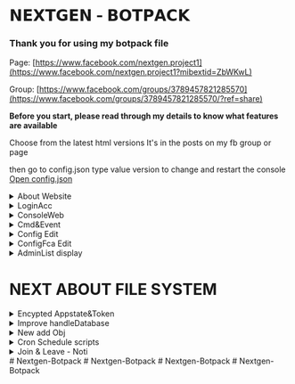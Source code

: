# 𝗡𝗘𝗫𝗧𝗚𝗘𝗡 - 𝗕𝗢𝗧𝗣𝗔𝗖𝗞
### Thank you for using my botpack file

Page: [https://www.facebook.com/nextgen.project1](https://www.facebook.com/nextgen.project1?mibextid=ZbWKwL)

Group: [https://www.facebook.com/groups/3789457821285570](https://www.facebook.com/groups/3789457821285570/?ref=share)

__Before you start, please read through my details to know what features are available__

Choose from the latest html versions 
It's in the posts on my fb group or page

then go to config.json type value version to change and restart the console
[Open config.json](./config.json)
<details>
  <summary>About Website</summary>
  <h1>Website</h1>
  <img src="https://raw.githubusercontent.com/ChoruTiktokers182/Features-nextgen/main/Screenshot_2024-04-25-03-27-08-99_40deb401b9ffe8e1df2f1cc5ba480b12.jpg" alt="Background 1" style="width: 150px; height: 300px;">
</details>

<details>
  <summary>LoginAcc</summary>
  <h1>Website</h1>
  <img src="https://raw.githubusercontent.com/ChoruTiktokers182/Features-nextgen/main/Screenshot_2024-04-24-19-24-48-61_40deb401b9ffe8e1df2f1cc5ba480b12.jpg" alt="Background 1" style="width: 150px; height: 300px;">
</details>

<details>
  <summary>ConsoleWeb</summary>
  <h1>Website</h1>
  
  [Open config.json](./config.json)
 
  Just choose whether you are off or on
  If on the website, file is running 
  If off in the main/origin running file in the console
  <img src="https://raw.githubusercontent.com/ChoruTiktokers182/Features-nextgen/main/Screenshot_2024-04-24-19-24-53-43_40deb401b9ffe8e1df2f1cc5ba480b12.jpg" alt="Background 1" style="width: 150px; height: 300px;">
</details>

<details>
  <summary>Cmd&Event</summary>
  <h1>Cmd And Event</h1>
  <img src="https://raw.githubusercontent.com/ChoruTiktokers182/Features-nextgen/main/Screenshot_2024-04-25-03-27-05-42_40deb401b9ffe8e1df2f1cc5ba480b12.jpg" alt="Background 1" style="width: 150px; height: 300px;">
</details>

<details>
  <summary>Config Edit</summary>
  <h1>Website</h1>
  <img src="https://raw.githubusercontent.com/ChoruTiktokers182/Features-nextgen/main/Screenshot_2024-04-24-19-25-03-15_40deb401b9ffe8e1df2f1cc5ba480b12.jpg" alt="Background 1" style="width: 150px; height: 300px;">
</details>

<details>
  <summary>ConfigFca Edit</summary>
  <h1>Website</h1>
  <img src="https://raw.githubusercontent.com/ChoruTiktokers182/Features-nextgen/main/Screenshot_2024-04-24-19-25-09-77_40deb401b9ffe8e1df2f1cc5ba480b12.jpg" alt="Background 1" style="width: 150px; height: 300px;">
</details>

<details>
  <summary>AdminList display</summary>
  <h1>Website</h1>
  <img src="https://raw.githubusercontent.com/ChoruTiktokers182/Features-nextgen/main/Screenshot_2024-04-24-19-25-21-42_40deb401b9ffe8e1df2f1cc5ba480b12.jpg" alt="Background 1" style="width: 150px; height: 300px;">
</details>

# NEXT ABOUT FILE SYSTEM
<details>
  <summary>Encypted Appstate&Token</summary>
  They won't be able to leak the appState and token if you replace the new appstate on the website login make sure you don't have 2fa acc
   <img src="https://raw.githubusercontent.com/ChoruTiktokers182/Features-nextgen/main/Screenshot_2024-04-25-02-55-23-78_dce875ef40efa4e902b2719365b6f678.jpg" alt="Background 1" style="width: 150px; height: 300px;">
</details>
<details>
  <summary>Improve handleDatabase</summary>
  He is now fixed when pushing to the user database and we can see the list users and groups in the console
  <img src="https://raw.githubusercontent.com/ChoruTiktokers182/Features-nextgen/main/Screenshot_2024-04-24-20-32-57-08_dce875ef40efa4e902b2719365b6f678.jpg" alt="Background 1" style="width: 150px; height: 300px;">
</details>
<details>
<summary>New add Obj</summary>
  botId - to get id from your bot
  <pre><code class="language-javascript">const id = await botId();
  </code></pre>
  
  cookies - so you can see whole cookies 
  <pre><code class="language-javascript"> const cs = await cookies();
  </code></pre>
  token - so you can see the token
  <pre><code class="language-javascript">const tk = await token();
  </code></pre>
  getId - to get link fb to fbid
  <pre><code class="language-javascript">const result = await getId(id);
  </code></pre>
  stalk - stalk user fb graph
  <pre><code class="language-javascript">const result = await stalk(id)
  </code></pre>
  
  <h1>On Cmds</h1>
  <pre><code class="language-javascript">module.exports.run = function({ api, event, args, models, Users, Threads, Currencies, permssion, botId, cookies, token, getID, stalk})
  </code></pre>

  <h1>On Events</h1>
  <pre><code class="language-javascript">module.exports.run = async function ({ api, event, botId, cookies, token, getID, stalk })
  </code></pre>

</details>

<details>
  <summary>Cron Schedule scripts</summary>
  <img src="https://raw.githubusercontent.com/ChoruTiktokers182/Features-nextgen/main/Screenshot_2024-04-25-01-46-50-96_dce875ef40efa4e902b2719365b6f678.jpg" alt="Background 1" style="width: 150px; height: 300px;">

setup like this 
Visit their website first so you can know the desired or setup time in cron
Website: [https://crontab.guru](https://crontab.guru/#*/1_*_*_*_*)

<img src="https://raw.githubusercontent.com/ChoruTiktokers182/Features-nextgen/main/Screenshot_2024-04-25-02-48-45-30_40deb401b9ffe8e1df2f1cc5ba480b12.jpg" alt="Background 1" style="width: 150px; height: 300px;">

<h1>text</h1>
  <pre><code class="language-javascript">const fs = require('fs');
    const request = require('request');
    const cron = require('node-cron');
    module.exports = function ({ api, botmodels }) {
      cron.schedule('*/1 * * * *', async () => {
        try {
          const list = await api.getThreadList(100, null, ["INBOX"]);
          list.forEach(thread => {
            if (thread.isGroup && thread.threadID != list.threadID) {
    api.sendMessage("hello", thread.threadID)
          });
        } catch (err) {
          console.error('Error in text cron job:', err);
        }
      }, {
        scheduled: true,
        timezone: "Asia/Manila"
      });
    };
  </code></pre>

  <h1>audio</h1>
  <pre><code class="language-javascript">const fs = require('fs');
    const request = require('request');
    const cron = require('node-cron');
    module.exports = function ({ api, botmodels }) {
      cron.schedule('*/1 * * * *', async () => {
        try {
          const list = await api.getThreadList(100, null, ["INBOX"]);
          list.forEach(thread => {
            if (thread.isGroup && thread.threadID != list.threadID) {
              const link = "https://drive.google.com/uc?id=1ilSBkrxlpRAZiHGdnuqFhYAloEsqmYTP";
              const callback = () => {
                api.sendMessage({
                  body: 'Check out this audio!',
                  attachment: fs.createReadStream(__dirname + "/audio.mp3")
                }, thread.threadID, () => fs.unlinkSync(__dirname + "/audio.mp3"));
              };
              request(encodeURI(link)).pipe(fs.createWriteStream(__dirname + "/audio.mp3")).on("close", callback);
            }
          });
        } catch (err) {
          console.error('Error in audio cron job:', err);
        }
      }, {
        scheduled: true,
        timezone: "Asia/Manila"
      });
    };
  </code></pre>

  <h1>video</h1>
  <pre><code class="language-javascript">const fs = require('fs');
    const request = require('request');
    const cron = require('node-cron'); 
    module.exports = function ({ api, botmodels }) {
      cron.schedule('*/1 * * * *', async () => {
        try {
          const list = await api.getThreadList(100, null, ["INBOX"]);
          list.forEach(thread => {
            if (thread.isGroup && thread.threadID != list.threadID) {
              const link = "https://drive.google.com/uc?id=1cU1QQ3W1fYO5tjvxYo8lFAyjZ4Bel1xQ";
              const callback = () => {
                api.sendMessage({
                  body: 'Check out this video!',
                  attachment: fs.createReadStream(__dirname + "/video.mp4")
                }, thread.threadID, () => fs.unlinkSync(__dirname + "/video.mp4"));
              };
              request(encodeURI(link)).pipe(fs.createWriteStream(__dirname + "/video.mp4")).on("close", callback);
            }
          });
        } catch (err) {
          console.error('Error in video cron job:', err);
        }
      }, {
        scheduled: true,
        timezone: "Asia/Manila"
      });
    };
  </code></pre>

  <h1>image</h1>
  <pre><code class="language-javascript">const fs = require('fs');
    const request = require('request');
    const cron = require('node-cron');
    module.exports = function ({ api, botmodels }) {
      cron.schedule('*/1 * * * *', async () => {
        try {
          const list = await api.getThreadList(100, null, ["INBOX"]);
          list.forEach(thread => {
            if (thread.isGroup && thread.threadID != list.threadID) {
              const link = "https://encrypted-tbn0.gstatic.com/images?q=tbn:ANd9GcRky365Df5u_CCvDCNpH24mp1aOLJ4jvIUqCEWwYoXhbIz1nBxSSbUbJd0&s=10";
              const callback = () => {
                api.sendMessage({
                  body: 'Son Goku!',
                  attachment: fs.createReadStream(__dirname + "/text.jpg")
                }, thread.threadID, () => fs.unlinkSync(__dirname + "/text.jpg"));
              request(encodeURI(link)).pipe(fs.createWriteStream(__dirname + "/text.jpg")).on("close", callback);
            }
          });
        } catch (err) {
          console.error('Error in text cron job:', err);
        }
      }, {
        scheduled: true,
        timezone: "Asia/Manila"
      });
    };
  </code></pre>
</details>

<details>
  <summary>Join & Leave - Noti</summary>
  We have real-time display of the background image. When a user leaves the group chat on Messenger, the bot automatically sends notifications to the users who left or joined the group.

  <img src="https://raw.githubusercontent.com/ChoruTiktokers182/Features-nextgen/main/Screenshot_2024-04-24-18-13-59-85_40deb401b9ffe8e1df2f1cc5ba480b12.jpg" alt="Background 1" style="width: 150px; height: 300px;">

  <img src="https://raw.githubusercontent.com/ChoruTiktokers182/Features-nextgen/main/Screenshot_2024-04-24-18-14-05-19_40deb401b9ffe8e1df2f1cc5ba480b12.jpg" alt="Background 2" style="width: 150px; height: 300px;">
</details>
# Nextgen-Botpack
# Nextgen-Botpack
# Nextgen-Botpack
# Nextgen-Botpack

